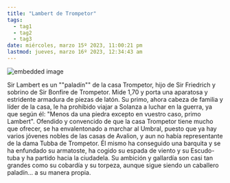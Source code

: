 ```yaml
---
title: "Lambert de Trompetor"
tags:
  - tag1
  - tag2
  - tag3
date: miércoles, marzo 15º 2023, 11:00:21 pm
lastmod: jueves, marzo 16º 2023, 12:34:43 am
---
```


![embedded image](https://assets.legendkeeper.com/aaa34fc6-f4b6-4fab-a2b9-428bd687d9da.png "Attachment")

Sir Lambert es un ""paladín"" de la casa Trompetor, hijo de Sir Friedrich y sobrino de Sir Bonfire de Trompetor. Mide 1,70 y porta una aparatosa y estridente armadura de piezas de latón. Su primo, ahora cabeza de familia y líder de la casa, le ha prohibido viajar a Solanza a luchar en la guerra, ya que según él: "Menos da una piedra excepto en vuestro caso, primo Lambert". Ofendido y convencido de que la casa Trompetor tiene mucho que ofrecer, se ha envalentonado a marchar al Umbral, puesto que ya hay varios jóvenes nobles de las casas de Avalion, y aun no había representante de la dama Tubba de Trompetor. Él mismo ha conseguido una barquita y se ha enfundado su armatoste, ha cogido su espada de viento y su Escudo-tuba y ha partido hacia la ciudadela. Su ambición y gallardía son casi tan grandes como su cobardía y su torpeza, aunque sigue siendo un caballero paladín... a su manera propia.